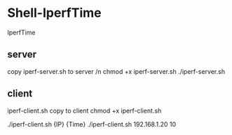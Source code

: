 # Shell-IperfTime
IperfTime

server
-----------------------------------
copy iperf-server.sh to server /n
chmod +x iperf-server.sh
./iperf-server.sh

client
----------------------------------
iperf-client.sh copy to client
chmod +x iperf-client.sh

./iperf-client.sh {IP} {Time}
./iperf-client.sh 192.168.1.20 10
